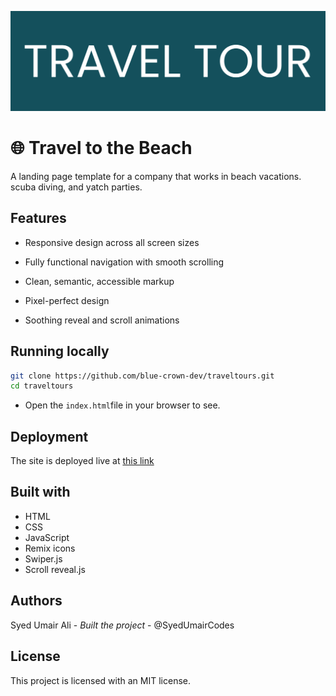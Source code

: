 ![Project banner](./assets/img/banner.png)

# 🌐 Travel to the Beach

A landing page template for a company that works in beach vacations. scuba diving, and yatch parties.

## Features

- Responsive design across all screen sizes

- Fully functional navigation with smooth scrolling

- Clean, semantic, accessible markup

- Pixel-perfect design

- Soothing reveal and scroll animations

## Running locally

```bash
git clone https://github.com/blue-crown-dev/traveltours.git
cd traveltours
```

- Open the `index.html`file in your browser to see.

## Deployment

The site is deployed live at [this link](https://seatours.netlify.app)

## Built with

- HTML
- CSS
- JavaScript
- Remix icons
- Swiper.js
- Scroll reveal.js

## Authors

Syed Umair Ali - _Built the project_ - @SyedUmairCodes

## License

This project is licensed with an MIT license.
